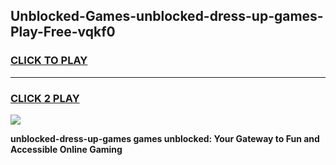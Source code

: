
## Unblocked-Games-unblocked-dress-up-games-Play-Free-vqkf0
<h3>
<a href="https://premium76.site?title=unblocked-dress-up-games&ref=18A">CLICK TO PLAY</a></h3>
<hr>

<h3>
<a href="https://premium76.site?title=unblocked-dress-up-games&ref=18A">CLICK 2 PLAY</a>
  
</h3>

<a href="https://premium76.site?title=unblocked-dress-up-games&ref=18A"><img src="https://clearcache.store/games.png"></a>


**unblocked-dress-up-games games unblocked: Your Gateway to Fun and Accessible Online Gaming**
